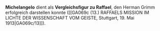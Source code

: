 
**Michelangelo** dient als **Vergleichsfigur zu Raffael**, den Herman Grimm erfolgreich darstellen konnte ([[GA069c (13.) RAFFAELS MISSION IM LICHTE DER WISSENSCHAFT VOM GEISTE, Stuttgart, 19. Mai 1913|GA069c/13]]).
